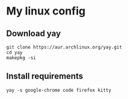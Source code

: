 # My linux config
## Download yay 
```
git clone https://aur.archlinux.org/yay.git
cd yay 
makepkg -si
```
## Install requirements
```
yay -s google-chrome code firefox kitty 
```
